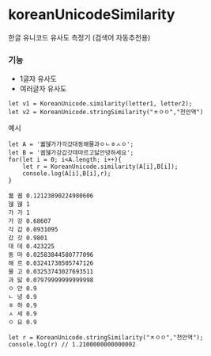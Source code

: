 # koreanUnicodeSimilarity
한글 유니코드 유사도 측정기 (검색어 자동추천용)
### 기능

- 1글자 유사도
- 여러글자 유사도

```
let v1 = KoreanUnicode.similarity(letter1, letter2);
let v2 = KoreanUnicode.stringSimilarity("ㅊㅇㅇ","천안역")
```
예시
```
let A = '궯뛙가가각갔대동해물과ㅇㄴㅎㅅㅇ';
let B = '궵뛙가강갑갓데마르고닳안녕하세요';
for(let i = 0; i<A.length; i++){
    let r = KoreanUnicode.similarity(A[i],B[i]);
    console.log(A[i],B[i],r);    
}

궯 궵 0.12123890224980606
뛙 뛙 1
가 가 1
가 강 0.68607
각 갑 0.0931095
갔 갓 0.9801
대 데 0.423225
동 마 0.02583844580777096
해 르 0.03241738505747126
물 고 0.03253743027693511
과 닳 0.07979999999999998
ㅇ 안 0.9
ㄴ 녕 0.9
ㅎ 하 0.9
ㅅ 세 0.9
ㅇ 요 0.9
```

```
let r = KoreanUnicode.stringSimilarity("ㅊㅇㅇ","천안역");
console.log(r) // 1.2100000000000002
```
